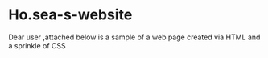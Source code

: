 # Ho.sea-s-website
Dear user ,attached below is a sample of a web page created via HTML and a sprinkle of CSS
